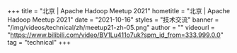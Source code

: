+++
title = "北京 | Apache Hadoop Meetup 2021"
hometitle = "北京 | Apache Hadoop Meetup 2021"
date = "2021-10-16"
styles = "技术交流"
banner = "/img/videos/technical/zh/meetup21-zh-05.png"
author = ""
videourl = "https://www.bilibili.com/video/BV1Lu411o7uk?spm_id_from=333.999.0.0"
tag = "technical"
+++